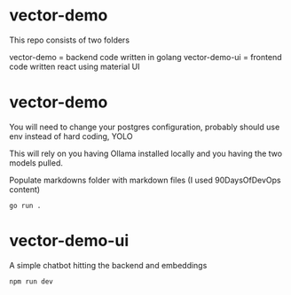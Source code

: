 # vector-demo

This repo consists of two folders 

vector-demo = backend code written in golang
vector-demo-ui = frontend code written react using material UI 

# vector-demo 

You will need to change your postgres configuration, probably should use env instead of hard coding, YOLO 

This will rely on you having Ollama installed locally and you having the two models pulled. 

Populate markdowns folder with markdown files (I used 90DaysOfDevOps content) 

`go run .`

# vector-demo-ui 

A simple chatbot hitting the backend and embeddings 

`npm run dev`
